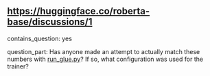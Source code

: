 ## https://huggingface.co/roberta-base/discussions/1

contains_question: yes

question_part: Has anyone made an attempt to actually match these numbers with [run_glue.py](https://github.com/huggingface/transformers/blob/6589e510fa4e6c442059de2fab84752535de9b23/examples/pytorch/text-classification/run_glue.py)? If so, what configuration was used for the trainer?